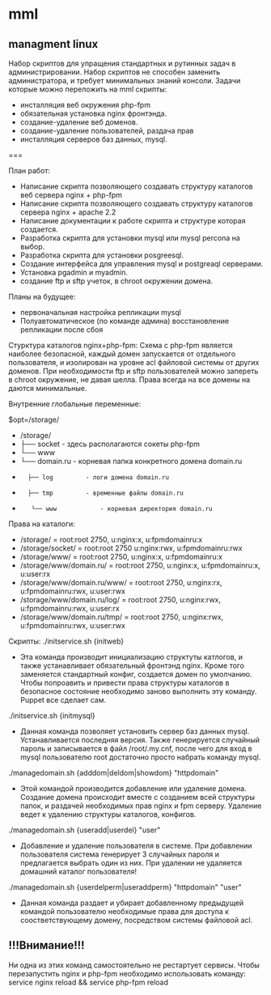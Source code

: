 ﻿mml
===
managment linux
---



Набор скриптов для упращения стандартных и рутинных задач в администрировании. Набор скриптов не способен заменить администратора, и требует минимальных знаний консоли. 
Задачи которые можно переложить на mml скрипты:
- инсталляция веб окружения php-fpm
- обязательная установка nginx фронтэнда. 
- создание-удаление веб доменов.
- создание-удаление пользователей, раздача прав
- инсталляция серверов баз данных, mysql.


===

План работ:
- Написание скрипта позволяющего создавать структуру каталогов веб сервера nginx + php-fpm
- Написание скрипта позволяющего создавать структуру каталогов сервера nginx + apache 2.2
- Написание документации к работе скрипта и структуре которая создается.
- Разработка скрипта для установки mysql или mysql percona на выбор.
- Разработка скрипта для установки posgreesql.
- Создание интерфейса для управления mysql и postgreaql серверами.
- Установка pgadmin и myadmin.
- создание ftp и sftp учеток, в chroot окружении домена.



Планы на будущее:
- первоначальная настройка репликации mysql 
- Полуавтоматическое (по команде админа) восстановление репликации после сбоя
 



Cтурктура каталогов nginx+php-fpm:
Схема с php-fpm является наиболее безопасной, каждый домен запускается от отдельного пользователя, и изолирован на уровне acl файловой системы от других доменов. При необходимости ftp и sftp пользователей можно запереть в chroot окружение, не давая шелла. Права всегда на все домены на даются минимальные.

Внутренние глобальные переменные: 

$opt=/storage/


- /storage/
- ├── socket 				- здесь располагаются сокеты php-fpm
- └── www	
-	└── domain.ru		- корневая папка конкретного домена domain.ru
-		├── log			- логи домена domain.ru
-       ├── tmp			- временные файлы domain.ru
-        └── www			- корневая директория domain.ru

Права на каталоги:
- /storage/						= root:root 2750, u:nginx:x, u:fpmdomainru:x
- /storage/socket/				= root:root 2750 u:nginx:rwx, u:fpmdomainru:rwx
- /storage/www/					= root:root 2750, u:nginx:x, u:fpmdomainru:x
- /storage/www/domain.ru/			= root:root 2750, u:nginx:x, u:fpmdomainru:x, u:user:rx
- /storage/www/domain.ru/www/		= root:root 2750, u:nginx:rx, u:fpmdomainru:rwx, u:user:rwx
- /storage/www/domain.ru/log/		= root:root 2750, u:nginx:rwx, u:fpmdomainru:rwx, u:user:rx
- /storage/www/domain.ru/tmp/		= root:root 2750, u:nginx:rwx, u:fpmdomainru:rwx, u:user:rwx



Скрипты:
./initservice.sh {initweb}
- Эта команда производит инициализацию структуты катлогов, и также устанавливает обязательный фронтэнд nginx.
Кроме того заменяется стандартный конфиг, создается домен по умолчанию.
Чтобы попроавить и привести права структуры каталогов в безопасное состояние необходимо заново выполнить эту команду. Puppet все сделает сам.

./initservice.sh {initmysql}
- Данная команда позволяет установить сервер баз данных mysql. Устанавливается последняя версия.
Также генерируется случайный пароль и записывается в файл /root/.my.cnf, после чего для вход в mysql пользователю root достаточно просто набрать команду mysql.

./managedomain.sh {adddom|deldom|showdom} "httpdomain"
- Этой командой производится добавление или удаление домена.
Создание домена происходит вместе с созданием всей структуры папок, и раздачей необходимых прав nginx и fpm серверу.
Удаление ведет к удалению структуры каталогов, конфигов.

./managedomain.sh {useradd|userdel}   "user"
- Добавление и удаление пользователя в системе.
При добавлении пользователя система генерирует 3 случайных пароля и предлагается выбрать один из них.
При удалении не удаляется домашний каталог пользователя!

./managedomain.sh {userdelperm|useraddperm}   "httpdomain" "user"
- Данная команда раздает и убирает добавленному предыдущей командой пользователю необходимые права для доступа к соостветствующему домену, посредством системы файловой acl.


!!!Внимание!!!
--------------
Ни одна из этих команд самостоятельно не рестартует сервисы. Чтобы перезапустить nginx и php-fpm необходимо использовать команду:
service nginx reload && service php-fpm reload
